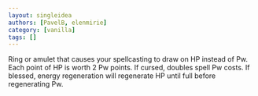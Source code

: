 ```yaml
---
layout: singleidea
authors: [PavelB, elenmirie]
category: [vanilla]
tags: []
---
```

Ring or amulet that causes your spellcasting to draw on HP instead of Pw. Each point of HP is worth 2 Pw points. If cursed, doubles spell Pw costs. If blessed, energy regeneration will regenerate HP until full before regenerating Pw.
